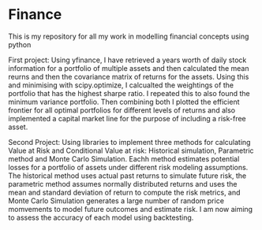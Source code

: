 # Finance
This is my repository for all my work in modelling financial concepts using python

First project:
Using yfinance, I have retrieved a years worth of daily stock information for a portfolio of multiple assets and then calculated the mean reurns and then the covariance matrix of returns for the assets. Using this and minimising with scipy.optimize, I calcualted the weightings of the portfolio that has the highest sharpe ratio. I repeated this to also found the minimum variance portfolio. Then combining both I plotted the efficient frontier for all optimal portfolios for different levels of returns and also implemented a capital market line for the purpose of including a risk-free asset. 

Second Project:
Using libraries to implement three methods for calculating Value at Risk and Conditional Value at risk: Historical simulation, Parametric method and Monte Carlo Simulation. Eachh method estimates potential losses for a portfolio of assets under different risk modeling assumptions. The historical method uses actual past returns to simulate future risk, the parametric method assumes normally distributed returns and uses the mean and standard deviation of return to compute the risk metrics, and Monte Carlo Simulation generates a large number of random price momvements to model future outcomes and estimate risk. I am now aiming to assess the accuracy of each model using backtesting. 
